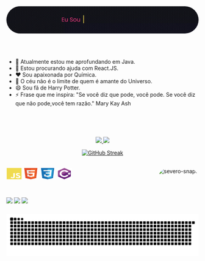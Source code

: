 <div align="center">
  <img align="center" alt="quem-sou-eu" style="border-radius:60px;" src="https://github.com/dany-rodrigues/dany-rodrigues/blob/main/gif-canva-colorgithub.gif">
 </div>
 <br> <br> <br> 
 
- 🌱 Atualmente estou me aprofundando em Java.
- 🤔 Estou procurando ajuda com React.JS.
- ❤️ Sou apaixonada por Química.
- 🔭 O céu não é o limite de quem é amante do Universo.
- 😄 Sou fã de Harry Potter.
- ⚡ Frase que me inspira: "Se você diz que pode, você pode. Se você diz que não pode,você tem razão." Mary Kay Ash

<br> <br> <br> 

<div align="center">
  
  <a href="https://github.com/dany-rodrigues">
  <img height="180em" src="https://github-readme-stats.vercel.app/api?username=dany-rodrigues&show_icons=true&theme=radical&hide_borde_all_commits=true&count_private=true"/>
  <img height="180em" src="https://github-readme-stats.vercel.app/api/top-langs/?username=dany-rodrigues&layout=compact&langs_count=7&theme=radical&hide_borde"/>
  
  [![GitHub Streak](https://github-readme-streak-stats.herokuapp.com?user=dany-rodrigues&theme=radical&hide_border=falso&date_format=j%20M%5B%20Y%5D)](https://git.io/streak-stats) 

</div>
  


<div style="display: inline_block"><br>
  <img align="center" alt="Dany-Js" height="30" width="40" src="https://raw.githubusercontent.com/devicons/devicon/master/icons/javascript/javascript-plain.svg">
  <img align="center" alt="Dany-HTML" height="30" width="40" src="https://raw.githubusercontent.com/devicons/devicon/master/icons/html5/html5-original.svg">
  <img align="center" alt="Dany-CSS" height="30" width="40" src="https://raw.githubusercontent.com/devicons/devicon/master/icons/css3/css3-original.svg">
  <img align="center" alt="Dany-Csharp" height="30" width="40" src="https://raw.githubusercontent.com/devicons/devicon/master/icons/csharp/csharp-original.svg">
  <img align="right" alt="severo-snape" height="120" style="border-radius:30px;"
       src="https://user-images.githubusercontent.com/85651629/132929783-6c034fa7-7fcb-4b3d-a2cf-f2e589878afe.gif">
</div>
  
 ##

<br>
<div> 
  <a href="https://instagram.com/pretah_felix" target="_blank"><img src="https://img.shields.io/badge/-Instagram-%23E4405F?style=for-the-badge&logo=instagram&logoColor=white" target="_blank"></a>
 	<a href="https://www.linkedin.com/in/danyellerodrigues/" target="_blank"><img src="https://img.shields.io/badge/-LinkedIn-%230077B5?style=for-the-badge&logo=linkedin&logoColor=white" target="_blank"></a> 
  <a href = "mailto:danydrigues@ufrj.br"><img src="https://img.shields.io/badge/-Gmail-%23333?style=for-the-badge&logo=gmail&logoColor=white" target="_blank"></a>
 
  ![Snake animation](https://github.com/dany-rodrigues/dany-rodrigues/blob/output/github-contribution-grid-snake.svg)
</div>

